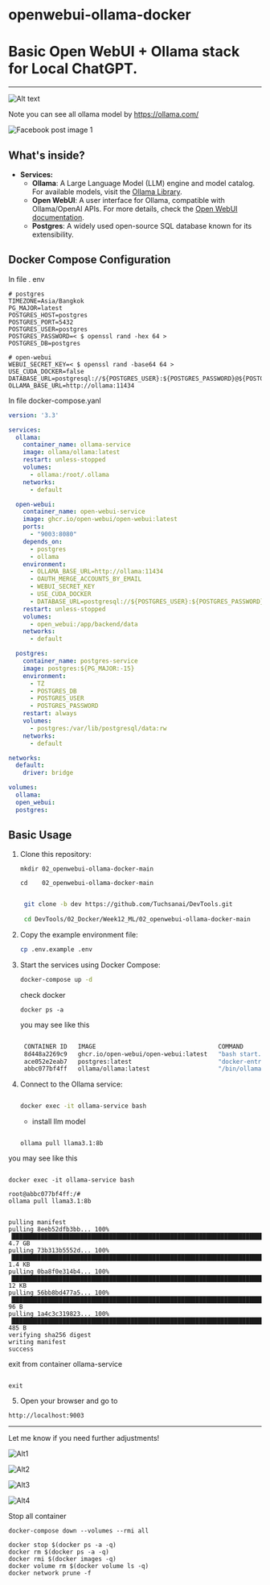 


# openwebui-ollama-docker
# Basic Open WebUI + Ollama stack for Local ChatGPT.

---


![Alt text](./images/2024-09-04_11-57-24.jpg)

Note you can see all ollama model by https://ollama.com/


![Facebook post image 1](./images/ollama_web.jpg)


## What's inside?

* **Services:**
  * **Ollama**: A Large Language Model (LLM) engine and model catalog. For available models, visit the [Ollama Library](https://ollama.com/library).
  * **Open WebUI**: A user interface for Ollama, compatible with Ollama/OpenAI APIs. For more details, check the [Open WebUI documentation](https://docs.openwebui.com/).
  * **Postgres**: A widely used open-source SQL database known for its extensibility.

## Docker Compose Configuration

In file . env
```env
# postgres
TIMEZONE=Asia/Bangkok
PG_MAJOR=latest
POSTGRES_HOST=postgres
POSTGRES_PORT=5432
POSTGRES_USER=postgres
POSTGRES_PASSWORD=< $ openssl rand -hex 64 >
POSTGRES_DB=postgres

# open-webui
WEBUI_SECRET_KEY=< $ openssl rand -base64 64 >
USE_CUDA_DOCKER=false
DATABASE_URL=postgresql://${POSTGRES_USER}:${POSTGRES_PASSWORD}@${POSTGRES_HOST}:${POSTGRES_PORT}/${POSTGRES_DB}
OLLAMA_BASE_URL=http://ollama:11434
```

In file docker-compose.yanl

```yaml
version: '3.3'

services:
  ollama:
    container_name: ollama-service
    image: ollama/ollama:latest
    restart: unless-stopped
    volumes:
      - ollama:/root/.ollama
    networks:
      - default

  open-webui:
    container_name: open-webui-service
    image: ghcr.io/open-webui/open-webui:latest
    ports:
      - "9003:8080"
    depends_on:
      - postgres
      - ollama
    environment:
      - OLLAMA_BASE_URL=http://ollama:11434
      - OAUTH_MERGE_ACCOUNTS_BY_EMAIL
      - WEBUI_SECRET_KEY
      - USE_CUDA_DOCKER
      - DATABASE_URL=postgresql://${POSTGRES_USER}:${POSTGRES_PASSWORD}@postgres:5432/${POSTGRES_DB}
    restart: unless-stopped
    volumes:
      - open_webui:/app/backend/data
    networks:
      - default

  postgres:
    container_name: postgres-service
    image: postgres:${PG_MAJOR:-15}
    environment:
      - TZ
      - POSTGRES_DB
      - POSTGRES_USER
      - POSTGRES_PASSWORD
    restart: always
    volumes:
      - postgres:/var/lib/postgresql/data:rw
    networks:
      - default

networks:
  default:
    driver: bridge

volumes:
  ollama:
  open_webui:
  postgres:
```

## Basic Usage

1. Clone this repository:

   ```
   mkdir 02_openwebui-ollama-docker-main

   cd    02_openwebui-ollama-docker-main

   ```  

   ```bash

    git clone -b dev https://github.com/Tuchsanai/DevTools.git
  
    cd DevTools/02_Docker/Week12_ML/02_openwebui-ollama-docker-main

   ``` 

2. Copy the example environment file:
   ```bash
   cp .env.example .env
   ```
3. Start the services using Docker Compose:
   ```bash
   docker-compose up -d
   ```
  
   check docker 
   ```
   docker ps -a
   ```

   you may see like this
   
   ```bash

    CONTAINER ID   IMAGE                                  COMMAND                  CREATED         STATUS                   PORTS                                         NAMES
    8d448a2269c9   ghcr.io/open-webui/open-webui:latest   "bash start.sh"          5 minutes ago   Up 5 minutes (healthy)   0.0.0.0:9003->8080/tcp, [::]:9003->8080/tcp   open-webui-service
    ace052e2eab7   postgres:latest                        "docker-entrypoint.s…"   6 minutes ago   Up 5 minutes             5432/tcp                                      postgres-service
    abbc077bf4ff   ollama/ollama:latest                   "/bin/ollama serve"      6 minutes ago   Up 5 minutes             11434/tcp                                     ollama-service

   ```

4. Connect to the Ollama service:
   
   ```bash
   
   docker exec -it ollama-service bash
   
   ```
   * install llm model 
   
   ```
   
   ollama pull llama3.1:8b
   
   ```
  
  you may see like this

  ```

  docker exec -it ollama-service bash

  root@abbc077bf4ff:/# 
  ollama pull llama3.1:8b


  pulling manifest 
  pulling 8eeb52dfb3bb... 100% ▕████████████████████████████████████████████████████████████████████████████████████████████████████████████████████████████████████▏ 4.7 GB                         
  pulling 73b313b5552d... 100% ▕████████████████████████████████████████████████████████████████████████████████████████████████████████████████████████████████████▏ 1.4 KB                         
  pulling 0ba8f0e314b4... 100% ▕████████████████████████████████████████████████████████████████████████████████████████████████████████████████████████████████████▏  12 KB                         
  pulling 56bb8bd477a5... 100% ▕████████████████████████████████████████████████████████████████████████████████████████████████████████████████████████████████████▏   96 B                         
  pulling 1a4c3c319823... 100% ▕████████████████████████████████████████████████████████████████████████████████████████████████████████████████████████████████████▏  485 B                         
  verifying sha256 digest 
  writing manifest 
  success 
  ```

   exit from container  ollama-service

   ```
   
   exit
   
   ```

5. Open your browser and go to 


```
http://localhost:9003
```






---

Let me know if you need further adjustments!


![Alt1](./images/1.jpg)

![Alt2](./images//2.jpg)

![Alt3](./images/3.jpg)

![Alt4](./images/4.jpg)


Stop all container

```
docker-compose down --volumes --rmi all

```



```
docker stop $(docker ps -a -q)  
docker rm $(docker ps -a -q) 
docker rmi $(docker images -q) 
docker volume rm $(docker volume ls -q)  
docker network prune -f
```